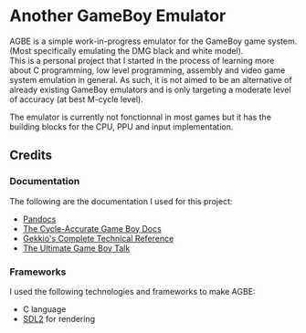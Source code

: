 # Another GameBoy Emulator
AGBE is a simple work-in-progress emulator for the GameBoy game system. (Most specifically emulating the DMG black and white model).\
This is a personal project that I started in the process of learning more about C programming, low level programming, assembly and video game system emulation in general. As such, it is not aimed to be an alternative of already existing GameBoy emulators and is only targeting a moderate level of accuracy (at best M-cycle level).

The emulator is currently not fonctionnal in most games but it has the building blocks for the CPU, PPU and input implementation.

## Credits
### Documentation
The following are the documentation I used for this project:
- [Pandocs](https://gbdev.io/pandocs/)
- [The Cycle-Accurate Game Boy Docs](https://github.com/AntonioND/giibiiadvance/blob/master/docs/TCAGBD.pdf)
- [Gekkio's Complete Technical Reference](https://gekkio.fi/files/gb-docs/gbctr.pdf)
- [The Ultimate Game Boy Talk](https://www.youtube.com/watch?v=HyzD8pNlpwI)
### Frameworks
I used the following technologies and frameworks to make AGBE:
- C language
- [SDL2](https://www.libsdl.org/) for rendering
